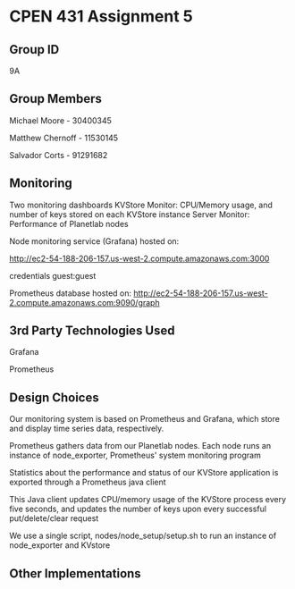 # CPEN 431 Assignment 5 

## Group ID

9A

## Group Members

Michael Moore - 30400345

Matthew Chernoff - 11530145

Salvador Corts - 91291682

## Monitoring

Two monitoring dashboards
KVStore Monitor: CPU/Memory usage, and number of keys stored on each KVStore instance
Server Monitor: Performance of Planetlab nodes

Node monitoring service (Grafana) hosted on:

http://ec2-54-188-206-157.us-west-2.compute.amazonaws.com:3000

credentials guest:guest

Prometheus database hosted on:
http://ec2-54-188-206-157.us-west-2.compute.amazonaws.com:9090/graph
 
## 3rd Party Technologies Used

Grafana

Prometheus

## Design Choices

Our monitoring system is based on Prometheus and Grafana, which store and display time series data, respectively.

Prometheus gathers data from our Planetlab nodes. Each node runs an instance of node_exporter, Prometheus' system monitoring program

Statistics about the performance and status of our KVStore application is exported through a Prometheus java client

This Java client updates CPU/memory usage of the KVStore process every five seconds, and updates the number of keys upon every successful put/delete/clear request

We use a single script, nodes/node_setup/setup.sh to run an instance of node_exporter and KVstore

## Other Implementations


